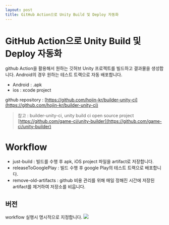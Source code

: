 ```yaml
---
layout: post
title: GitHub Action으로 Unity Build 및 Deploy 자동화
---
```


# GitHub Action으로 Unity Build 및 Deploy 자동화
github Action을 활용해서 원하는 깃허브 Unity 프로젝트를 빌드하고 결과물을 생성합니다.
Android의 경우 원하는 테스트 트랙으로 자동 배포합니다.

- Android : .apk
- ios : xcode project

github repository : [https://github.com/hojin-kr/builder-unity-ci](https://github.com/hojin-kr/builder-unity-ci)

> 참고 : builder-unity-ci, unity build ci open source project
> [https://github.com/game-ci/unity-builder](https://github.com/game-ci/unity-builder)

# Workflow
* just-build : 빌드를 수행 후 apk, iOS project 파일을 artifact로 저장합니다.
* releaseToGooglePlay : 빌드 수행 후 google Play의 테스트 트랙으로 배포합니다.
* remove-old-artifacts : github 비용 관리를 위해 매일 정해진 시간에 저장된 artifact를 제거하여 저장소를 비웁니다.


## 버전
workflow 실행시 명시적으로 지정합니다.
![](https://user-images.githubusercontent.com/22079767/141799344-bbb3548b-89e9-42aa-90ec-a63608e7d1b2.png)